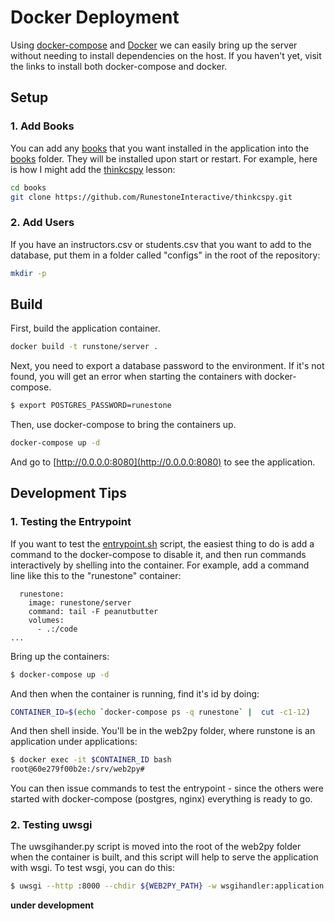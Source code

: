 # Docker Deployment

Using [docker-compose](https://docs.docker.com/compose/install/) and [Docker](https://docs.docker.com/install/) 
we can easily bring up the server without needing to install dependencies 
on the host. If you haven't yet, visit the links to install both docker-compose and docker.

## Setup

### 1. Add Books

You can add any [books](https://github.com/RunestoneInteractive) that you want 
installed in the application into the [books](../books) folder. 
They will be installed upon start or restart. For example, here is how I might
add the [thinkcspy](https://github.com/RunestoneInteractive/thinkcspy) lesson:

```bash
cd books
git clone https://github.com/RunestoneInteractive/thinkcspy.git
```

### 2. Add Users

If you have an instructors.csv or students.csv that you want to add to the database, 
put them in a folder called "configs" in the root of the repository:

```bash
mkdir -p 
```

## Build

First, build the application container.

```bash
docker build -t runstone/server .
```

Next, you need to export a database password to the environment. If it's not found,
 you will get an error when starting the containers with docker-compose.

```bash
$ export POSTGRES_PASSWORD=runestone
```

Then, use docker-compose to bring the containers up.

```bash
docker-compose up -d
```

And go to [http://0.0.0.0:8080](http://0.0.0.0:8080) to see the application.

## Development Tips

### 1. Testing the Entrypoint

If you want to test the [entrypoint.sh](entrypoint.sh) script, the easiest thing
to do is add a command to the docker-compose to disable it, and then run commands
interactively by shelling into the container. For example, add a command line like
this to the "runestone" container:

```
  runestone:
    image: runestone/server
    command: tail -F peanutbutter
    volumes:
      - .:/code
...
```

Bring up the containers:

```bash
$ docker-compose up -d
```

And then when the container is running, find it's id by doing:

```bash
CONTAINER_ID=$(echo `docker-compose ps -q runestone` |  cut -c1-12)
```

And then shell inside. You'll be in the web2py folder, where runstone is an
application under applications:

```bash
$ docker exec -it $CONTAINER_ID bash
root@60e279f00b2e:/srv/web2py# 
```

You can then issue commands to test the entrypoint - since the others were started
with docker-compose (postgres, nginx) everything is ready to go.

### 2. Testing uwsgi

The uwsgihander.py script is moved into the root of the web2py folder when the
container is built, and this script will help to serve the application
with wsgi. To test wsgi, you can do this:

```bash
$ uwsgi --http :8000 --chdir ${WEB2PY_PATH} -w wsgihandler:application
```

**under development**
